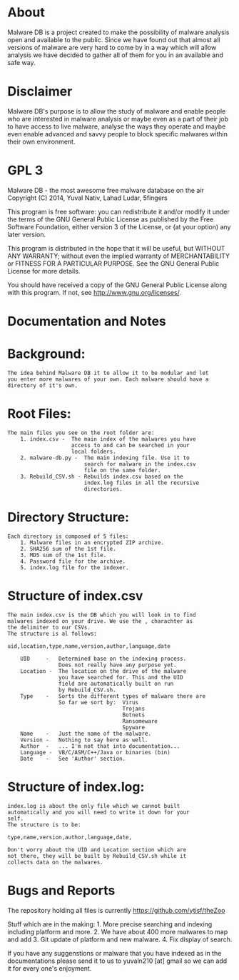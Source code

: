 About
======
Malware DB is a project created to make the possibility of malware
analysis open and available to the public. Since we have found out
that almost all versions of malware are very hard to come by in a 
way which will allow analysis we have decided to gather all of them
for you in an available and safe way. 


Disclaimer
==========
Malware DB's purpose is to allow the study of malware and enable
people who are interested in malware analysis or maybe even as
a part of their job to have access to live malware, analyse the 
ways they operate and maybe even enable advanced and savvy 
people to block specific malwares within their own environment.


GPL 3
======
Malware DB - the most awesome free malware database on the air
Copyright (C) 2014, Yuval Nativ, Lahad Ludar, 5fingers

This program is free software: you can redistribute it and/or modify
it under the terms of the GNU General Public License as published by
the Free Software Foundation, either version 3 of the License, or
(at your option) any later version.

This program is distributed in the hope that it will be useful,
but WITHOUT ANY WARRANTY; without even the implied warranty of
MERCHANTABILITY or FITNESS FOR A PARTICULAR PURPOSE.  See the
GNU General Public License for more details.

You should have received a copy of the GNU General Public License
along with this program.  If not, see <http://www.gnu.org/licenses/>.


Documentation and Notes
========================

# Background:
	The idea behind Malware DB it to allow it to be modular and let
	you enter more malwares of your own. Each malware should have a
	directory of it's own. 
	

# Root Files:
	The main files you see on the root folder are:
		1. index.csv - 	The main index of the malwares you have
						access to and can be searched in your 
						local folders.
		2. malware-db.py - 	The main indexing file. Use it to 
							search for malware in the index.csv
							file on the same folder. 
		3. Rebuild_CSV.sh -	Rebuilds index.csv based on the
							index.log files in all the recursive
							directories. 
							

# Directory Structure:
	Each directory is composed of 5 files:
		1. Malware files in an encrypted ZIP archive. 
		2. SHA256 sum of the 1st file. 
		3. MD5 sum of the 1st file.
		4. Password file for the archive. 
		5. index.log file for the indexer. 
		

# Structure of index.csv
	The main index.csv is the DB which you will look in to find 
	malwares indexed on your drive. We use the , charachter as
	the delimiter to our CSVs. 
	The structure is al follows:
	
	uid,location,type,name,version,author,language,date
	
		UID 	-	Determined base on the indexing process.
					Does not really have any purpose yet. 
		Location - 	The location on the drive of the malware 
					you have searched for. This and the UID
					field are automatically built on run 
					by Rebuild_CSV.sh.
		Type	-	Sorts the different types of malware there are
					So far we sort by:	Virus
										Trojans
										Botnets
										Ransomeware
										Spyware
		Name	-	Just the name of the malware.
		Version	-	Nothing to say here as well.
		Author	-	... I'm not that into documentation...
		Language -	VB/C/ASM/C++/Java or binaries (bin)
		Date	-	See 'Author' section. 
		

# Structure of index.log:
	index.log is about the only file which we cannot built 
	automatically and you will need to write it down for your
	self. 
	The structure is to be:
	
	type,name,version,author,language,date,
	
	Don't worry about the UID and Location section which are 
	not there, they will be built by Rebuild_CSV.sh while it
	collects data on the malwares. 


Bugs and Reports
================
The repository holding all files is currently 
	https://github.com/ytisf/theZoo

Stuff which are in the making:
	1. More precise searching and indexing including 
	   platform and more.
	2. We have about 400 more malwares to map and add
	3. Git update of platform and new malware. 
	4. Fix display of search.

If you have any suggenstions or malware that you have indexed
as in the documentations please send it to us to yuvaln210 [at]
gmail so we can add it for every one's enjoyment. 